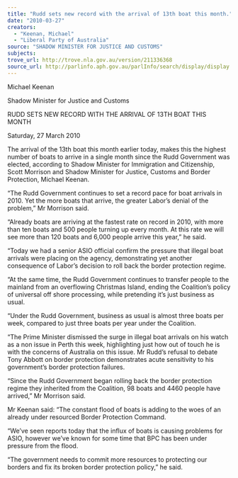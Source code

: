 ```yaml
---
title: "Rudd sets new record with the arrival of 13th boat this month."
date: "2010-03-27"
creators:
  - "Keenan, Michael"
  - "Liberal Party of Australia"
source: "SHADOW MINISTER FOR JUSTICE AND CUSTOMS"
subjects:
trove_url: http://trove.nla.gov.au/version/211336368
source_url: http://parlinfo.aph.gov.au/parlInfo/search/display/display.w3p;query=Id%3A%22media/pressrel/15XW6%22
---
```


 Michael Keenan 

 Shadow Minister for Justice and Customs 

 RUDD SETS NEW RECORD WITH THE ARRIVAL OF 13TH  BOAT THIS MONTH  

 Saturday, 27 March 2010   

 The arrival of the 13th boat this month earlier today, makes this the highest  number of boats to arrive in a single month since the Rudd Government was  elected, according to Shadow Minister for Immigration and Citizenship, Scott  Morrison and Shadow Minister for Justice, Customs and Border Protection,  Michael Keenan.    

 “The Rudd Government continues to set a record pace for boat arrivals in 2010.  Yet the more boats that arrive, the greater Labor’s denial of the problem,” Mr  Morrison said.    

 “Already boats are arriving at the fastest rate on record in 2010, with more than  ten boats and 500 people turning up every month. At this rate we will see more  than 120 boats and 6,000 people arrive this year,” he said.    

 “Today we had a senior ASIO official confirm the pressure that illegal boat  arrivals were placing on the agency, demonstrating yet another consequence of  Labor’s decision to roll back the border protection regime.    

 “At the same time, the Rudd Government continues to transfer people to the  mainland from an overflowing Christmas Island, ending the Coalition’s policy of  universal off shore processing, while pretending it’s just business as usual.    

 “Under the Rudd Government, business as usual is almost three boats per week,  compared to just three boats per year under the Coalition.    

 “The Prime Minister dismissed the surge in illegal boat arrivals on his watch as a  non issue in Perth this week, highlighting just how out of touch he is with the  concerns of Australia on this issue. Mr Rudd’s refusal to debate Tony Abbott on  border protection demonstrates acute sensitivity to his government’s border  protection failures.    

 “Since the Rudd Government began rolling back the border protection regime  they inherited from the Coalition, 98 boats and 4460 people have arrived,” Mr  Morrison said.    

 Mr Keenan said: “The constant flood of boats is adding to the woes of an already  under resourced Border Protection Command.    

 “We’ve seen reports today that the influx of boats is causing problems for ASIO,  however we’ve known for some time that BPC has been under pressure from the  flood.    

 “The government needs to commit more resources to protecting our borders and  fix its broken border protection policy,” he said.  

